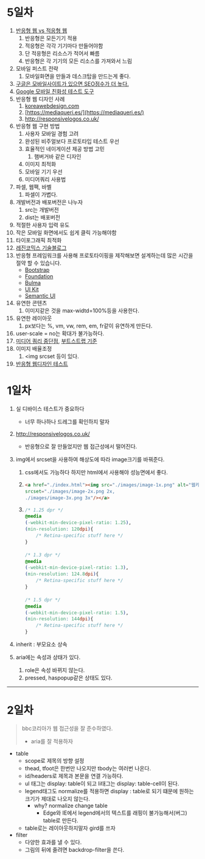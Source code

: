 # 5일차

1. [반응형 웹 vs 적응형 웹]([https://github.com/yamoo9/cj-olive-networks/wiki/%EC%A0%81%EC%9D%91%ED%98%95-%EC%9B%B9-%EB%94%94%EC%9E%90%EC%9D%B8-VS-%EB%B0%98%EC%9D%91%ED%98%95-%EC%9B%B9-%EB%94%94%EC%9E%90%EC%9D%B8](https://github.com/yamoo9/cj-olive-networks/wiki/적응형-웹-디자인-VS-반응형-웹-디자인))
   1. 반응형은 모든기기 적용
   2. 적응형은 각각 기기마다 만들어야함
   3. 단 적응형은 리소스가 적어서 빠름
   4. 반응형은 각 기기의 모든 리소스를 가져와서 느림
2. 모바일 퍼스트 전략
   1. 모바일화면을 만들과 데스크탑을 만드는게 좋다.
3. [구글은 모바일사이트가 있으면 SEO점수가 더 높다.](https://webmasters.googleblog.com/2015/04/faqs-april-21st-mobile-friendly.html)
4.  [Google 모바일 친화성 테스트 도구](https://search.google.com/test/mobile-friendly)
5. 반응형 웹 디자인 사례
   1.  [koreawebdesign.com](http://koreawebdesign.com/tag/responsive/)
   2. [https://mediaqueri.es/](https://mediaqueri.es/)
   3.  http://responsivelogos.co.uk/
6. 반응형 웹 구현 방법
   1. 사용자 모바일 경험 고려
   2. 완성된 비주얼보다 프로토타입 테스트 우선
   3. 효율적인 네이게이션 제공 방법 고민
      1. 햄버거바 같은 디자인
   4. 이미지 최적화
   5. 모바일 기기 우선
   6. 미디어쿼리 사용법
7. 파셀, 웹팩, 바벨
   1. 파셀이 가볍다.
8. 개발버전과 배포버전은 나누자
   1. src는 개발버전
   2. dist는 배포버전
9. 적절한 사용자 입력 유도
10. 작은 모바일 화면에서도 쉽게 클릭 가능해야함
11. 타이포그래픽 최적화
12. [레진코믹스 기술블로그](https://tech.lezhin.com/)
13. 반응형 프레임워크를 사용해 프로토타이핑을 제작해보면 설계하는데 많은 시간을 절약 할 수 있습니다.
    - [Bootstrap](http://getbootstrap.com/)
    - [Foundation](https://foundation.zurb.com/)
    - [Bulma](https://bulma.io/)
    - [UI Kit](https://getuikit.com/)
    - [Semantic UI](https://semantic-ui.com/)
14. 유연한 콘텐츠
    1. 이미지같은 것을 max-widtd=100%등을 사용한다.
15. 유연한 레이아웃
    1. px보다는 %, vm, vw, rem, em, fr같이 유연하게 만든다.
16. user-scale = no는 확대가 불가능하다.
17. [미디어 쿼리 중단점](https://www.browserstack.com/guide/responsive-design-breakpoints), [부트스트랩 기준](https://getbootstrap.com/docs/4.1/layout/overview/)
18. 이미지 배율조정
    1. <img srcset 등이 있다.
19. [반응형 웹디자인 테스트](http://troy.labs.daum.net/)



# 1일차

1. 실 디바이스 테스트가 중요하다

   * 너무 하나하나 드레그를 확인하지 말자

2. http://responsivelogos.co.uk/

   * 반응형으로 잘 만들었지만 웹 접근성에서 떨어진다.

3. img에서 srcset을 사용하여 해상도에 따라 image크기를 바꿔준다.

   1. css에서도 가능하다 하지만 html에서 사용해야 성능면에서 좋다.

   2. ```html
      <a href="./index.html"><img src="./images/image-1x.png" alt="웹카페"
      srcset="./images/image-2x.png 2x,
      ./images/image-3x.png 3x"/></a>
      ```

   3. ```css
      /* 1.25 dpr */
      @media 
      (-webkit-min-device-pixel-ratio: 1.25), 
      (min-resolution: 120dpi){ 
          /* Retina-specific stuff here */
      }
      
      /* 1.3 dpr */
      @media 
      (-webkit-min-device-pixel-ratio: 1.3), 
      (min-resolution: 124.8dpi){ 
          /* Retina-specific stuff here */
      }
      
      /* 1.5 dpr */
      @media 
      (-webkit-min-device-pixel-ratio: 1.5), 
      (min-resolution: 144dpi){ 
          /* Retina-specific stuff here */
      }
      ```

4. inherit : 부모요소 상속

5. aria에는 속성과 상태가 있다.

   1. role은 속성 바뀌지 않는다.
   2. pressed, haspopup같은 상태도 있다.




<hr/>

# 2일차

>  bbc코리아가 웹 접근성을 잘 준수하였다.
>
> - aria를 잘 적용하자

* table
  * scope로 제목의 방향 설정
  * thead, tfoot은 한번만 나오지만 tbody는 여러번 나온다.
  * id/headers로 제목과 본문을 연결 가능하다.
  * ul 태그는 display: table이 되고 li태그는 display: table-cell이 된다.
  * legend태그도 normalize를 적용하면 display : table로 되기 떄문에  원하는 크기가 제대로 나오지 않는다.
    * why? normalize change table
      * Edge와 IE에서 legend에서의 텍스트를 래핑이 불가능해서(버그) table로 만든다.
  * table로는 레이아웃하지말자 gird를 쓰자
* filter
  * 다양한 효과를 낼 수 있다.
  * 그림의 뒤에 줄려면 backdrop-filter을 쓴다.



























